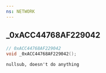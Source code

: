```yaml
---
ns: NETWORK
---
```

## _0xACC44768AF229042

```c
// 0xACC44768AF229042
void _0xACC44768AF229042();
```

```
nullsub, doesn't do anything
```

